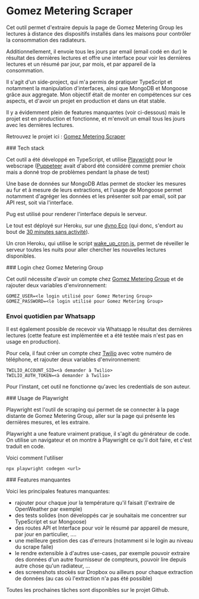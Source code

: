 # Gomez Metering Scraper

Cet outil permet d'extraire depuis la page de Gomez Metering Group les lectures à distance des dispositifs installés dans les maisons pour contrôler la consommation des radiateurs.

Additionnellement, il envoie tous les jours par email (email codé en dur) le résultat des dernières lectures et offre une interface pour voir les dernières lectures et un résumé par jour, par mois, et par appareil de la consommation.

Il s'agit d'un side-project, qui m'a permis de pratiquer TypeScript et notamment la manipulation d'interfaces, ainsi que MongoDB et Mongoose grâce aux aggregate. Mon objectif était de monter en compétences sur ces aspects, et d'avoir un projet en production et dans un état stable.

Il y a évidemment plein de features manquantes (voir ci-dessous) mais le projet est en production et fonctionne, et m'envoit un email tous les jours avec les dernières lectures.

Retrouvez le projet ici : [Gomez Metering Scraper](https://gomez-metering-scraper.herokuapp.com/summary/yesterday)

### Tech stack

Cet outil a été développé en TypeScript, et utilise [Playwright](https://playwright.dev/) pour le webscrape ([Puppeteer](https://pptr.dev/) avait d'abord été considéré comme premier choix mais a donné trop de problèmes pendant la phase de test)

Une base de données sur MongoDB Atlas permet de stocker les mesures au fur et à mesure de leurs extractions, et l'usage de Mongoose permet notamment d'agréger les données et les présenter soit par email, soit par API rest, soit via l'interface.

Pug est utilisé pour renderer l'interface depuis le serveur.

Le tout est déployé sur Heroku, sur une [dyno Eco](https://devcenter.heroku.com/articles/eco-dyno-hours) (qui donc, s'endort au bout de [30 minutes sans activité](https://devcenter.heroku.com/articles/eco-dyno-hours#dyno-sleeping)).

Un cron Heroku, qui utilise le script [wake_up_cron.js](/wake_up_cron.js), permet de réveiller le serveur toutes les nuits pour aller chercher les nouvelles lectures disponibles.

### Login chez Gomez Metering Group

Cet outil nécessite d'avoir un compte chez [Gomez Metering Group](https://ov.gomezgroupmetering.com/) et de rajouter deux variables d'environnement:

```
GOMEZ_USER=<le login utilisé pour Gomez Metering Group>
GOMEZ_PASSWORD=<le login utilisé pour Gomez Metering Group>
```

### Envoi quotidien par Whatsapp

Il est également possible de recevoir via Whatsapp le résultat des dernières lectures (cette feature est implémentée et a été testée mais n'est pas en usage en production).

Pour cela, il faut créer un compte chez [Twilio](https://www.twilio.com/try-twilio) avec votre numéro de téléphone, et rajouter deux variables d'environnement:

```
TWILIO_ACCOUNT_SID=<à demander à Twilio>
TWILIO_AUTH_TOKEN=<à demander à Twilio>
```

Pour l'instant, cet outil ne fonctionne qu'avec les credentials de son auteur.

### Usage de Playwright

Playwright est l'outil de scraping qui permet de se connecter à la page distante de Gomez Metering Group, aller sur la page qui présente les dernières mesures, et les extraire.

Playwright a une feature vraiment pratique, il s'agit du générateur de code. On utilise un navigateur et on montre à Playwright ce qu'il doit faire, et c'est traduit en code.

Voici comment l'utiliser

```
npx playwright codegen <url>
```

### Features manquantes

Voici les principales features manquantes:

- rajouter pour chaque jour la température qu'il faisait (l'extraire de OpenWeather par exemple)
- des tests solides (non développés car je souhaitais me concentrer sur TypeScript et sur Mongoose)
- des routes API et Interface pour voir le résumé par appareil de mesure, par jour en particulier, ....
- une meilleure gestion des cas d'erreurs (notamment si le login au niveau du scrape faile)
- le rendre extensible à d'autres use-cases, par exemple pouvoir extraire des données d'un autre fournisseur de compteurs, pouvoir lire depuis autre chose qu'un radiateur, ...
- des screenshots stockés sur Dropbox ou ailleurs pour chaque extraction de données (au cas où l'extraction n'a pas été possible)

Toutes les prochaines tâches sont disponibles sur le projet Github.
